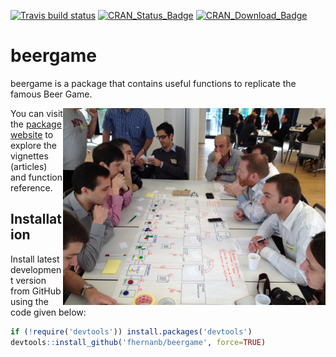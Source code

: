 [![Travis build status](https://travis-ci.org/fhernanb/beergame.svg?branch=master)](https://travis-ci.org/fhernanb/beergame)
[![CRAN\_Status\_Badge](http://www.r-pkg.org/badges/version-ago/beergame)](https://cran.r-project.org/package=beergame)
[![CRAN\_Download\_Badge](http://cranlogs.r-pkg.org/badges/beergame)](https://cran.r-project.org/package=beergame) 

# beergame

beergame is a package that contains useful functions to replicate the famous Beer Game.

<img src="man/my_figures/game1.png" align="right" alt="" width="420" />

You can visit the [package website](https://fhernanb.github.io/beergame) to explore the vignettes (articles) and function reference. 

## Installation

Install latest development version from GitHub using the code given below:

```r
if (!require('devtools')) install.packages('devtools')
devtools::install_github('fhernanb/beergame', force=TRUE)
```